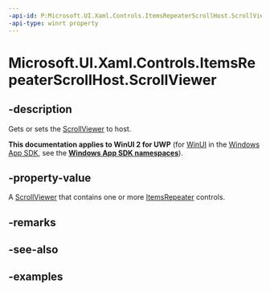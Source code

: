 ```yaml
---
-api-id: P:Microsoft.UI.Xaml.Controls.ItemsRepeaterScrollHost.ScrollViewer
-api-type: winrt property
---
```


# Microsoft.UI.Xaml.Controls.ItemsRepeaterScrollHost.ScrollViewer

<!--
public Windows.UI.Xaml.Controls.ScrollViewer ScrollViewer { get; set; }
-->

## -description

Gets or sets the [ScrollViewer](/uwp/api/windows.ui.xaml.controls.scrollviewer) to host.

**This documentation applies to WinUI 2 for UWP** (for [WinUI](/windows/apps/winui/winui3/) in the [Windows App SDK](/windows/apps/windows-app-sdk/), see the **[Windows App SDK namespaces](/windows/windows-app-sdk/api/winrt/)**).

## -property-value

A [ScrollViewer](/uwp/api/windows.ui.xaml.controls.scrollviewer) that contains one or more [ItemsRepeater](itemsrepeater.md) controls.

## -remarks

## -see-also

## -examples

